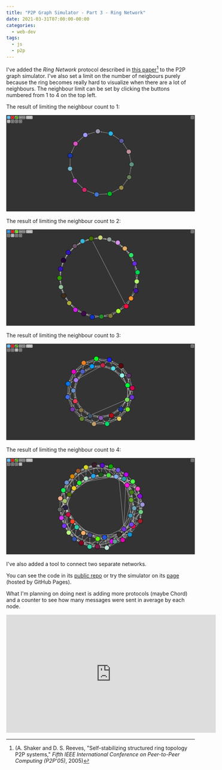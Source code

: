 ```yaml
---
title: "P2P Graph Simulator - Part 3 - Ring Network"
date: 2021-03-31T07:00:00-00:00
categories:
  - web-dev
tags:
  - js
  - p2p
---
```


I've added the _Ring Network_ protocol described  in
[this paper](https://ccl.northwestern.edu/2005/ShakerReevesP2P.pdf)[^1]
to the P2P graph simulator. I've also set a limit on the number of
neigbours purely because the ring becomes really hard to visualize when there
are a lot of neighbours. The neighbour limit can be set by clicking the buttons
numbered from 1 to 4 on the top left. 

The result of limiting the neighbour count to 1:

![Ring with 1 neighbour limit](/assets/images/posts/2021-03-31/ring-1.png "Ring with 1 neighbour limit")

The result of limiting the neighbour count to 2:

![Ring with 2 neighbour limit](/assets/images/posts/2021-03-31/ring-2.png "Ring with 2 neighbour limit")

The result of limiting the neighbour count to 3:

![Ring with 3 neighbour limit](/assets/images/posts/2021-03-31/ring-3.png "Ring with 3 neighbour limit")

The result of limiting the neighbour count to 4:

![Ring with 4 neighbour limit](/assets/images/posts/2021-03-31/ring-4.png "Ring with 4 neighbour limit")

I've also added a tool to connect two separate networks.

You can see the code in its
[public repo](https://github.com/RiscadoA/p2p-graph-simulator) or try the
simulator on its [page](https://riscadoa.github.io/p2p-graph-simulator/)
(hosted by GitHub Pages).

What I'm planning on doing next is adding more protocols (maybe Chord) and a
counter to see how many messages were sent in average by each node. 

<iframe width="560" height="315" src="https://www.youtube.com/embed/_n00B8bed4Y"
title="YouTube video player" frameborder="0" allow="accelerometer; autoplay;
clipboard-write; encrypted-media; gyroscope; picture-in-picture" allowfullscreen></iframe>

[^1]: (A. Shaker and D. S. Reeves, "Self-stabilizing structured ring topology P2P systems," _Fifth IEEE International Conference on Peer-to-Peer Computing (P2P'05)_, 2005)